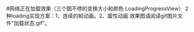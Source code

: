 #网络正在加载效果（三个圆不停的变换大小和颜色 LoadingProgressView）
2种loading实现方案：1、连续的帧动画。2、属性动画
效果图请阅读gif图片文件“加载状态.gif”。


